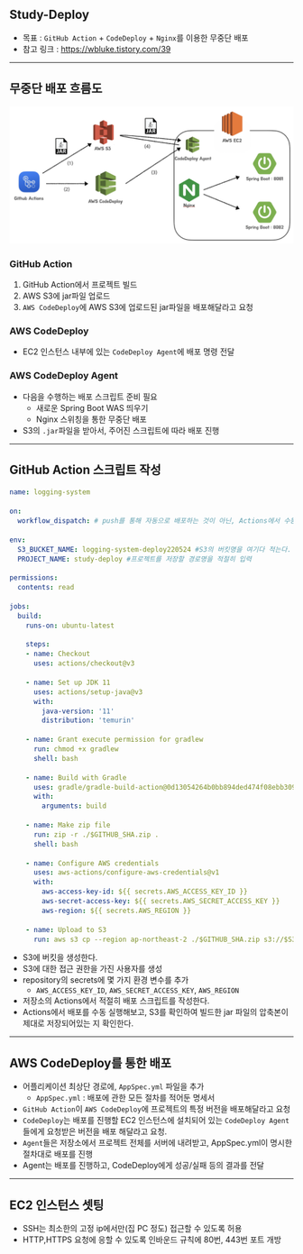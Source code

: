 
## Study-Deploy
- 목표 : `GitHub Action` + `CodeDeploy` + `Nginx`를 이용한 무중단 배포
- 참고 링크 : https://wbluke.tistory.com/39

---

## 무중단 배포 흐름도
![deploy.png](img/deploy.png)

### GitHub Action
1. GitHub Action에서 프로젝트 빌드
2. AWS S3에 jar파일 업로드
3. `AWS CodeDeploy`에 AWS S3에 업로드된 jar파일을 배포해달라고 요청

### AWS CodeDeploy
- EC2 인스턴스 내부에 있는 `CodeDeploy Agent`에 배포 명령 전달

### AWS CodeDeploy Agent
- 다음을 수행하는 배포 스크립트 준비 필요
  - 새로운 Spring Boot WAS 띄우기
  - Nginx 스위칭을 통한 무중단 배포
- S3의 `.jar`파일을 받아서, 주어진 스크립트에 따라 배포 진행

---

## GitHub Action 스크립트 작성
```yaml
name: logging-system

on:
  workflow_dispatch: # push를 통해 자동으로 배포하는 것이 아닌, Actions에서 수동으로 실행하여 배포하겠다는 뜻이다.

env:
  S3_BUCKET_NAME: logging-system-deploy220524 #S3의 버킷명을 여기다 적는다.
  PROJECT_NAME: study-deploy #프로젝트를 저장할 경로명을 적절히 입력

permissions:
  contents: read

jobs:
  build:
    runs-on: ubuntu-latest
    
    steps:
    - name: Checkout
      uses: actions/checkout@v3
      
    - name: Set up JDK 11
      uses: actions/setup-java@v3
      with:
        java-version: '11'
        distribution: 'temurin'
        
    - name: Grant execute permission for gradlew
      run: chmod +x gradlew
      shell: bash
        
    - name: Build with Gradle
      uses: gradle/gradle-build-action@0d13054264b0bb894ded474f08ebb30921341cee
      with:
        arguments: build
      
    - name: Make zip file
      run: zip -r ./$GITHUB_SHA.zip .
      shell: bash

    - name: Configure AWS credentials
      uses: aws-actions/configure-aws-credentials@v1
      with:
        aws-access-key-id: ${{ secrets.AWS_ACCESS_KEY_ID }}
        aws-secret-access-key: ${{ secrets.AWS_SECRET_ACCESS_KEY }}
        aws-region: ${{ secrets.AWS_REGION }}

    - name: Upload to S3
      run: aws s3 cp --region ap-northeast-2 ./$GITHUB_SHA.zip s3://$S3_BUCKET_NAME/$PROJECT_NAME/$GITHUB_SHA.zip
```
- S3에 버킷을 생성한다.
- S3에 대한 접근 권한을 가진 사용자를 생성
- repository의 secrets에 몇 가지 환경 변수를 추가
  - `AWS_ACCESS_KEY_ID`, `AWS_SECRET_ACCESS_KEY`, `AWS_REGION`
- 저장소의 Actions에서 적절히 배포 스크립트를 작성한다.
- Actions에서 배포를 수동 실행해보고, S3를 확인하여 빌드한 jar 파일의 압축본이 제대로 저장되어있는 지 확인한다.

---

## AWS CodeDeploy를 통한 배포

- 어플리케이션 최상단 경로에, `AppSpec.yml` 파일을 추가
  - `AppSpec.yml` : 배포에 관한 모든 절차를 적어둔 명세서
- `GitHub Action`이 `AWS CodeDeploy`에 프로젝트의 특정 버전을 배포해달라고 요청
- `CodeDeploy`는 배포를 진행할 EC2 인스턴스에 설치되어 있는 `CodeDeploy Agent`들에게 요청받은 버전을 배포 해달라고 요청.
- `Agent`들은 저장소에서 프로젝트 전체를 서버에 내려받고, AppSpec.yml이 명시한 절차대로 배포를 진행
- Agent는 배포를 진행하고, CodeDeploy에게 성공/실패 등의 결과를 전달

---

## EC2 인스턴스 셋팅
- SSH는 최소한의 고정 ip에서만(집 PC 정도) 접근할 수 있도록 허용
- HTTP,HTTPS 요청에 응할 수 있도록 인바운드 규칙에 80번, 443번 포트 개방
